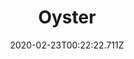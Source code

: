---
templateKey: blog-post
featuredpost: false
date: 2020-02-23T00:22:22.711Z
title: Oyster
description: Constantly filters water to find food. In the process, it removes dangerous toxins from the environment.
type: Fish
sellPrice: 40
energy: 
health: 
featuredimage: /img/Oyster.png
tags:
  - forageable
  - Crab Pot Bundle
  - forageable
  - Beach
  - spring
  - summer
  - fall
  - winter
  - inedible
---